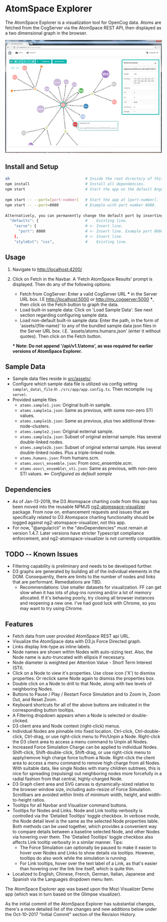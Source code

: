 # AtomSpace Explorer

The AtomSpace Explorer is a visualization tool for OpenCog data. Atoms are fetched from the CogServer via the AtomSpace REST API, then displayed as a two dimensional graph in the browser.

![AtomSpace Explorer](src/assets/img/AtomSpace-Explorer.jpg)

## Install and Setup

``` bash
sh                                  # Inside the root directory of this file
npm install                         # Install all dependencies.
npm start                           # Start the app on the default AngularJS port 4200.

npm start -- --port=[port-number]   # Start the app at [port-number].
npm start -- --port=8080            # Example with port number 8080.

Alternatively, you can permanently change the default port by inserting the following to angular-cli.json, at the top of the "defaults" block:
  "defaults": {                     #    Existing line.
    "serve": {                      # <- Insert line.
      "port": 8080                  # <- Insert line. Example port 8080. Set port number as desired.
    },                              # <- Insert line.
    "styleExt": "css",              #    Existing line.

```

## Usage

1. Navigate to [http://localhost:4200/](http://localhost:4200/)
1. Click on Fetch in the Navbar. A 'Fetch AtomSpace Results' prompt is displayed. Then do any of the following options:
   - Fetch from CogServer:  Enter a valid CogServer URL __*__ in the Server URL box.
    I.E <http://localhost:5000> or <http://my_cogserver:5000> __*__, then click on the Fetch button to graph the data.
   - Load built-in sample data:  Click on 'Load Sample Data'. See next section regarding configuring sample data.
   - Load non-default built-in sample data: Enter the path, in the form of 'assets/{file-name}' to any of the bundled sample data json files in the Server URL box. I.E. 'assets/atoms.humans.json' (enter it without quotes). Then click on the Fetch button.

    __\* Note: Do not append '/api/v1.1/atoms', as was required for earlier versions of AtomSpace Explorer.__

## Sample Data

- Sample data files reside in [src/assets/](src/assets).
- Configure which sample data file is utilized via config setting
  `sample\_data\_file` in `./src/app/app.config.ts`. Then recompile
  `(ng serve)`.
- Provided sample files
  - `atoms.sample1.json`: Original built-in sample.
  - `atoms.sample1a.json`: Same as previous, with some non-zero STI values.
  - `atoms.sample1b.json`: Same as previous, plus two additional
     three-node-clusters.
  - `atoms.sample2.json`: Original external sample.
  - `atoms.sample2a.json`: Subset of original external sample. Has
     several double-linked nodes.
  - `atoms.sample2b.json`: Subset of original external sample. Has
     several double-linked nodes. Plus a triple-linked node.
  - `atoms.humans.json`: From humans.scm.
  - `atoms.oovc\_ensemble.json`: From oovc_ensemble.scm.
  - `atoms.oovc\_ensemble\_sti.json`: Same as previous, with 
    non-zero STI values. <== *Configured as default sample*

## Dependencies

- As of Jan-13-2018, the D3 Atomspace charting code from this app has been moved into the reusable NPMJS [ng2-atomspace-visualizer](https://www.npmjs.com/package/ng2-atomspace-visualizer) package. From now on, enhancement requests and issues that are specifically related to D3 Atomspace charting functionality should be logged against ng2-atomspace-visualizer, not this app.
- For now, "@angular/cli" in the "devDependencies" must remain at version 1.4.7. Later versions have stricter Typescript compliance enforcement, and ng2-atomspace-visualizer is not currently compatible.

## TODO -- Known Issues

- Filtering capability is preliminary and needs to be developed further.
- D3 graphs are generated by building all of the individual elements in
  the DOM. Consequently, there are limits to the number of nodes and links
  that are performant. Remediations are TBD.
  - Recommendations: Use smaller datasets for visualization. FF can get
    slow when it has lots of plug-ins running and/or a lot of memory
    allocated. If it's behaving poorly, try closing all browser
    instances and reopening a new one. I've had good luck with Chrome,
    so you may want to try using Chrome.

## Features

- Fetch data from user provided AtomSpace REST api URL.
- Visualize the AtomSpace data with D3.js Force Directed graph.
- Links display link-type as inline labels.
- Node names are shown within Nodes with auto-sizing text. Also, the Node name is auto-truncated with ellipsis if necessary.
- Node diameter is weighted per Attention Value - Short Term Interest (STI).
- Click on a Node to view it's properties. Use close icon ('X') to dismiss properties. Or reclick same Node again to dismiss the properties box.
- Double click on a Node to drill to that Node, along with two levels of neighboring Nodes.
- Buttons to Pause / Play / Restart Force Simulation and  to Zoom In, Zoom Out, and Reset Zoom.
- Keyboard shortcuts for all of the above buttons are indicated in the corresponding button tooltips.
- A Filtering dropdown appears when a Node is selected or double-clicked.
- D3 client area and Node context (right-click) menus.
- Individual Nodes are pinnable into fixed location. Ctrl-click, Ctrl-double-click, Ctrl-drag, or use right-click menu to Pin/Unpin a Node. Right-click the D3 client area to access a menu command to Unpin all Nodes.
- Increased Force Simulation Charge can be applied to individual Nodes. Shift-click, Shift-double-click, Shift-drag, or use right-click menu to apply/remove high charge force to/from a Node. Right-click the client area to access a menu command to remove high charge from all Nodes. With suitable data, like single Nodes with many children subtrees, this is nice for spreading (repulsing) out neighboring nodes more forcefully in a radial fashion from that central, highly-charged Node.
- D3 Graph client area and SVG canvas is dynamically-sized relative to the browser window size, including auto-resize of Force Simulation. Scrollbars are avoided within limits of minimum width, height, and width-to-height ratios.
- Tooltips for all Navbar and Visualizer command buttons.
- Tooltips for Nodes and Links. Node and Link tooltip verbosity is controlled via the 'Detailed Tooltips' toggle checkbox. In verbose mode, the Node detail level is the same as the selected Node properties table. Both methods can be used together, which provides a convenient way to compare details between a baseline selected Node, and other Nodes via hovering over them. The 'Detailed Tooltips' toggle checkbox also affects Link tooltip verbosity in a similar manner. Tips:
  - The Force Simulation can optionally be paused to make it easier to hover over Nodes and Links to show details via tooltips. However, tooltips do also work while the simulation is running.
  - For Link tooltips, hover over the text label of a Link, as that's easier than hovering over the link line itself, which is quite thin.
- Localized to English, Chinese, French, German, Italian, Japanese and Spanish via the Languages dropdown menu item.

The AtomSpace Explorer app was based upon the Mozi Visualizer Demo app (which was in turn based on the Glimpse visualizer).

As the initial commit of the AtomSpace Explorer has substantial changes, there's a more detailed list of the changes and new additions below under the Oct-10-2017 "Initial Commit" section of the Revision History.

